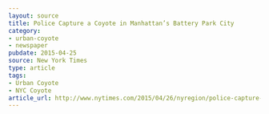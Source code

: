 ```yaml
---
layout: source
title: Police Capture a Coyote in Manhattan’s Battery Park City
category: 
- urban-coyote
- newspaper
pubdate: 2015-04-25
source: New York Times
type: article
tags:
- Urban Coyote
- NYC Coyote
article_url: http://www.nytimes.com/2015/04/26/nyregion/police-capture-a-coyote-in-manhattans-battery-park-city.html?_r=0
---
```

